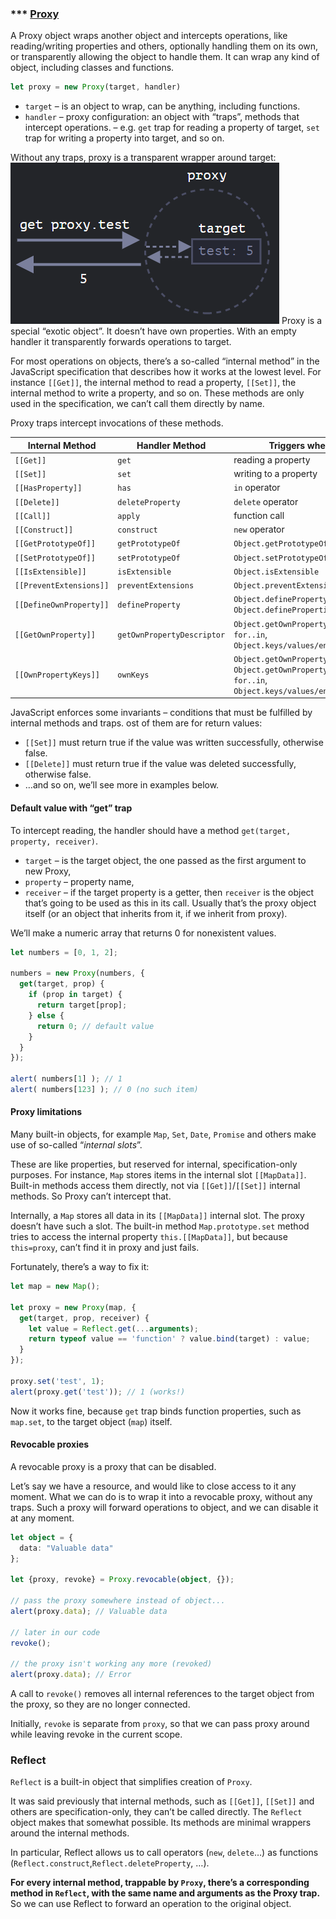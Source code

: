 ### \*** [Proxy](https://javascript.info/proxy)
A Proxy object wraps another object and intercepts operations, like reading/writing properties
and others, optionally handling them on its own, or transparently allowing the object to handle them.
It can wrap any kind of object, including classes and functions.
```typescript
let proxy = new Proxy(target, handler)
```
- `target` – is an object to wrap, can be anything, including functions.
- `handler` – proxy configuration: an object with “traps”, methods that intercept
  operations. – e.g. `get` trap for reading a property of target, `set` trap for writing a property into target, and so on.

Without any traps, proxy is a transparent wrapper around target:
![Proxy wrapper](images/proxy.png)
Proxy is a special “exotic object”. It doesn’t have own properties.
With an empty handler it transparently forwards operations to target.

For most operations on objects, there’s a so-called “internal method” in the JavaScript specification
that describes how it works at the lowest level. For instance `[[Get]]`, the internal method
to read a property, `[[Set]]`, the internal method to write a property, and so on.
These methods are only used in the specification, we can’t call them directly by name.

Proxy traps intercept invocations of these methods.

| Internal Method         | Handler Method             | Triggers when…                                                                                        |
|-------------------------|----------------------------|-------------------------------------------------------------------------------------------------------|
| `[[Get]]`               | `get`                      | reading a property                                                                                    |
| `[[Set]]`               | `set`                      | writing to a property                                                                                 |
| `[[HasProperty]]`       | `has`                      | `in` operator                                                                                         |
| `[[Delete]]`            | `deleteProperty`           | `delete` operator                                                                                     |
| `[[Call]]`              | `apply`                    | function call                                                                                         |
| `[[Construct]]`         | `construct`                | `new` operator                                                                                        |
| `[[GetPrototypeOf]]`    | `getPrototypeOf`           | `Object.getPrototypeOf`                                                                               |
| `[[SetPrototypeOf]]`    | `setPrototypeOf`           | `Object.setPrototypeOf`                                                                               |
| `[[IsExtensible]]`      | `isExtensible`             | `Object.isExtensible`                                                                                 |
| `[[PreventExtensions]]` | `preventExtensions`        | `Object.preventExtensions`                                                                            |
| `[[DefineOwnProperty]]` | `defineProperty`           | `Object.defineProperty`, `Object.defineProperties`                                                    |
| `[[GetOwnProperty]]`    | `getOwnPropertyDescriptor` | `Object.getOwnPropertyDescriptor`, `for..in`, `Object.keys/values/entries`                            |
| `[[OwnPropertyKeys]]`   | `ownKeys`                  | `Object.getOwnPropertyNames`, `Object.getOwnPropertySymbols`, `for..in`, `Object.keys/values/entries` |

JavaScript enforces some invariants – conditions that must be fulfilled by internal methods and traps.
ost of them are for return values:
- `[[Set]]` must return true if the value was written successfully, otherwise false.
- `[[Delete]]` must return true if the value was deleted successfully, otherwise false.
- …and so on, we’ll see more in examples below.

#### Default value with “get” trap
To intercept reading, the handler should have a method `get(target, property, receiver)`.
- `target` – is the target object, the one passed as the first argument to new Proxy,
- `property` – property name,
- `receiver` – if the target property is a getter, then `receiver` is the object that’s going
to be used as this in its call. Usually that’s the proxy object itself (or an object that inherits
from it, if we inherit from proxy).

We’ll make a numeric array that returns 0 for nonexistent values.
```typescript
let numbers = [0, 1, 2];

numbers = new Proxy(numbers, {
  get(target, prop) {
    if (prop in target) {
      return target[prop];
    } else {
      return 0; // default value
    }
  }
});

alert( numbers[1] ); // 1
alert( numbers[123] ); // 0 (no such item)
```

#### Proxy limitations
Many built-in objects, for example `Map`, `Set`, `Date`, `Promise` and others make use of so-called “_internal slots_”.

These are like properties, but reserved for internal, specification-only purposes.
For instance, `Map` stores items in the internal slot `[[MapData]]`. Built-in methods access
them directly, not via `[[Get]]`/`[[Set]]` internal methods. So Proxy can’t intercept that.

Internally, a `Map` stores all data in its `[[MapData]]` internal slot. The proxy doesn’t have such
a slot. The built-in method `Map.prototype.set` method tries to access the internal property
`this.[[MapData]]`, but because `this=proxy`, can’t find it in proxy and just fails.

Fortunately, there’s a way to fix it:
```typescript
let map = new Map();

let proxy = new Proxy(map, {
  get(target, prop, receiver) {
    let value = Reflect.get(...arguments);
    return typeof value == 'function' ? value.bind(target) : value;
  }
});

proxy.set('test', 1);
alert(proxy.get('test')); // 1 (works!)
```
Now it works fine, because `get` trap binds function properties, such as `map.set`,
to the target object (`map`) itself.

#### Revocable proxies
A revocable proxy is a proxy that can be disabled.

Let’s say we have a resource, and would like to close access to it any moment.
What we can do is to wrap it into a revocable proxy, without any traps. Such a proxy will
forward operations to object, and we can disable it at any moment.

```typescript
let object = {
  data: "Valuable data"
};

let {proxy, revoke} = Proxy.revocable(object, {});

// pass the proxy somewhere instead of object...
alert(proxy.data); // Valuable data

// later in our code
revoke();

// the proxy isn't working any more (revoked)
alert(proxy.data); // Error
```

A call to `revoke()` removes all internal references to the target object from the proxy,
so they are no longer connected.

Initially, `revoke` is separate from `proxy`, so that we can pass proxy around while leaving revoke in the current scope.

### Reflect
`Reflect` is a built-in object that simplifies creation of `Proxy`.

It was said previously that internal methods, such as `[[Get]]`, `[[Set]]` and others are
specification-only, they can’t be called directly.
The `Reflect` object makes that somewhat possible. Its methods are minimal wrappers around the internal methods.

In particular, Reflect allows us to call operators (`new`, `delete`…) as functions
(`Reflect.construct`,`Reflect.deleteProperty`, …).

**For every internal method, trappable by `Proxy`, there’s a corresponding method in `Reflect`,
with the same name and arguments as the Proxy trap.** So we can use Reflect to forward an
operation to the original object.
